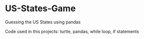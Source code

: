 # US-States-Game
Guessing the US States using pandas 

Code used in this projects:
turtle,
pandas,
while loop,
if statements
